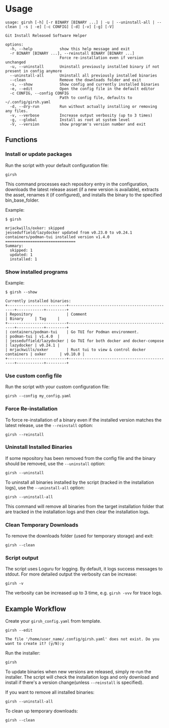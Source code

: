 # Usage

```text
usage: girsh [-h] [-r BINARY [BINARY ...] | -u | --uninstall-all | --clean | -s | -e] [-c CONFIG] [-d] [-v] [-g] [-V]

Git Install Released Software Helper

options:
  -h, --help            show this help message and exit
  -r BINARY [BINARY ...], --reinstall BINARY [BINARY ...]
                        Force re-installation even if version unchanged
  -u, --uninstall       Uninstall previously installed binary if not present in config anymore
  --uninstall-all       Uninstall all previously installed binaries
  --clean               Remove the downloads folder and exit
  -s, --show            Show config and currently installed binaries
  -e, --edit            Open the config file in the default editor
  -c CONFIG, --config CONFIG
                        Path to config file, defaults to ~/.config/girsh.yaml
  -d, --dry-run         Run without actually installing or removing any files.
  -v, --verbose         Increase output verbosity (up to 3 times)
  -g, --global          Install as root at system level
  -V, --version         show program's version number and exit
```

## Functions

### Install or update packages

Run the script with your default configuration file:

```text
girsh
```

This command processes each repository entry in the configuration,
downloads the latest release asset (if a new version is available),
extracts the asset, renames it (if configured),
and installs the binary to the specified bin_base_folder.

Example:

```text
$ girsh

mrjackwills/oxker: skipped
jesseduffield/lazydocker updated from v0.23.0 to v0.24.1
containers/podman-tui installed version v1.4.0
===============================
Summary:
  skipped: 1
  updated: 1
  installed: 1
```

### Show installed programs

Example:

```text
$ girsh --show

Currently installed binaries:
+--------------------------+----------------------------------------------+------------+---------+
| Repository               | Comment                                      | Binary     | Tag     |
+--------------------------+----------------------------------------------+------------+---------+
| containers/podman-tui    | Go TUI for Podman environment.               | podman-tui | v1.4.0  |
| jesseduffield/lazydocker | Go TUI for both docker and docker-compose    | lazydocker | v0.24.1 |
| mrjackwills/oxker        | Rust tui to view & control docker containers | oxker      | v0.10.0 |
+--------------------------+----------------------------------------------+------------+---------+
```

### Use custom config file

Run the script with your custom configuration file:

```text
girsh --config my_config.yaml
```

### Force Re-installation

To force re-installation of a binary even if the installed version matches the latest release, use the `--reinstall` option:

```text
girsh --reinstall
```

### Uninstall Installed Binaries

If some repository has been removed from the config file and the binary should be removed, use the `--uninstall` option:

```text
girsh --uninstall
```

To uninstall all binaries installed by the script (tracked in the installation logs), use the `--uninstall-all` option:

```text
girsh --uninstall-all
```

This command will remove all binaries from the target installation folder that are tracked
in the installation logs and then clear the installation logs.

### Clean Temporary Downloads

To remove the downloads folder (used for temporary storage) and exit:

```text
girsh --clean
```

### Script output

The script uses Loguru for logging. By default, it logs success messages to stdout.
For more detailed output the verbosity can be increase:

```text
girsh -v
```

The verbosity can be increased up to 3 time, e.g. `girsh -vvv` for trace logs.

## Example Workflow

Create your `girsh_config.yaml` from template.

```text
girsh --edit

The file '/home/user_name/.config/girsh.yaml' does not exist. Do you want to create it? (y/N):y
```

Run the installer:

```text
girsh
```

To update binaries when new versions are released, simply re-run the installer.
The script will check the installation logs and only download and install if
there's a version change(unless `--reinstall` is specified).

If you want to remove all installed binaries:

```text
girsh --uninstall-all
```

To clean up temporary downloads:

```text
girsh --clean
```
